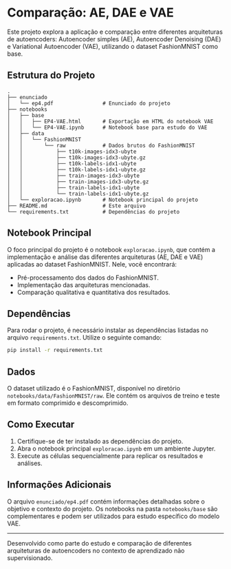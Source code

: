 # Comparação: AE, DAE e VAE

Este projeto explora a aplicação e comparação entre diferentes arquiteturas de autoencoders: Autoencoder simples (AE), Autoencoder Denoising (DAE) e Variational Autoencoder (VAE), utilizando o dataset FashionMNIST como base.

## Estrutura do Projeto

```
.
├── enunciado
│   └── ep4.pdf                # Enunciado do projeto
├── notebooks
│   ├── base
│   │   ├── EP4-VAE.html       # Exportação em HTML do notebook VAE
│   │   └── EP4-VAE.ipynb      # Notebook base para estudo do VAE
│   ├── data
│   │   └── FashionMNIST
│   │       └── raw            # Dados brutos do FashionMNIST
│   │           ├── t10k-images-idx3-ubyte
│   │           ├── t10k-images-idx3-ubyte.gz
│   │           ├── t10k-labels-idx1-ubyte
│   │           ├── t10k-labels-idx1-ubyte.gz
│   │           ├── train-images-idx3-ubyte
│   │           ├── train-images-idx3-ubyte.gz
│   │           ├── train-labels-idx1-ubyte
│   │           └── train-labels-idx1-ubyte.gz
│   └── exploracao.ipynb       # Notebook principal do projeto
├── README.md                  # Este arquivo
└── requirements.txt           # Dependências do projeto
```

## Notebook Principal

O foco principal do projeto é o notebook `exploracao.ipynb`, que contém a implementação e análise das diferentes arquiteturas (AE, DAE e VAE) aplicadas ao dataset FashionMNIST. Nele, você encontrará:

- Pré-processamento dos dados do FashionMNIST.
- Implementação das arquiteturas mencionadas.
- Comparação qualitativa e quantitativa dos resultados.

## Dependências

Para rodar o projeto, é necessário instalar as dependências listadas no arquivo `requirements.txt`. Utilize o seguinte comando:

```bash
pip install -r requirements.txt
```

## Dados

O dataset utilizado é o FashionMNIST, disponível no diretório `notebooks/data/FashionMNIST/raw`. Ele contém os arquivos de treino e teste em formato comprimido e descomprimido.

## Como Executar

1. Certifique-se de ter instalado as dependências do projeto.
2. Abra o notebook principal `exploracao.ipynb` em um ambiente Jupyter.
3. Execute as células sequencialmente para replicar os resultados e análises.

## Informações Adicionais

O arquivo `enunciado/ep4.pdf` contém informações detalhadas sobre o objetivo e contexto do projeto. Os notebooks na pasta `notebooks/base` são complementares e podem ser utilizados para estudo específico do modelo VAE.

---

Desenvolvido como parte do estudo e comparação de diferentes arquiteturas de autoencoders no contexto de aprendizado não supervisionado.
